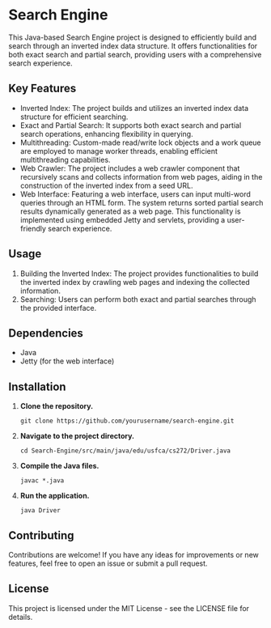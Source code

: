Search Engine
=================================================

This Java-based Search Engine project is designed to efficiently build and search through an inverted index data structure. It offers functionalities for both exact search and partial search, providing users with a comprehensive search experience.

<h2>Key Features</h2>

<ul>
  <li>
    Inverted Index: The project builds and utilizes an inverted index data structure for efficient searching.
  </li>
  <li>
    Exact and Partial Search: It supports both exact search and partial search operations, enhancing flexibility in querying.
  </li>
  <li>
    Multithreading: Custom-made read/write lock objects and a work queue are employed to manage worker threads, enabling efficient multithreading capabilities.
  </li>
  <li>
    Web Crawler: The project includes a web crawler component that recursively scans and collects information from web pages, aiding in the construction of the inverted index from a seed URL.
  </li>
  <li>
    Web Interface: Featuring a web interface, users can input multi-word queries through an HTML form. The system returns sorted partial search results dynamically generated as a web page. This functionality is implemented using embedded Jetty and servlets, providing a user-friendly search experience.
  </li>
</ul>

<h2>Usage</h2>
<ol>
  <li>
    Building the Inverted Index: The project provides functionalities to build the inverted index by crawling web pages and indexing the collected information.
  </li>
  <li>
    Searching: Users can perform both exact and partial searches through the provided interface.
  </li>
</ol>

<h2>
  Dependencies
</h2>
<ul>
  <li>Java</li>
  <li>Jetty (for the web interface)</li>
</ul>

## Installation

1. **Clone the repository.**

    ```
    git clone https://github.com/yourusername/search-engine.git
    ```

2. **Navigate to the project directory.**

    ```
    cd Search-Engine/src/main/java/edu/usfca/cs272/Driver.java
    ```

3. **Compile the Java files.**

    ```
    javac *.java
    ```

4. **Run the application.**

    ```
    java Driver
    ```

## Contributing
Contributions are welcome! If you have any ideas for improvements or new features, feel free to open an issue or submit a pull request.

## License
This project is licensed under the MIT License - see the LICENSE file for details.
